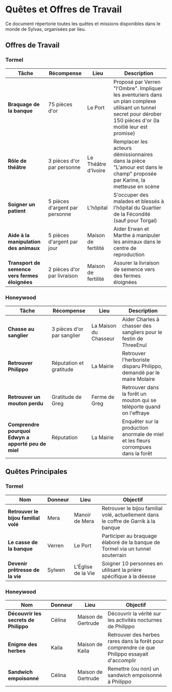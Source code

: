 # Quêtes et Offres de Travail

Ce document répertorie toutes les quêtes et missions disponibles dans le monde de Sylvas, organisées par lieu.

## Offres de Travail

### Tormel
| Tâche | Récompense | Lieu | Description |
|-------|------------|------|-------------|
| **Braquage de la banque** | 75 pièces d'or | Le Port | Proposé par Verren "l'Ombre". Impliquer les aventuriers dans un plan complexe utilisant un tunnel secret pour dérober 150 pièces d'or (la moitié leur est promise) |
| **Rôle de théâtre** | 3 pièces d'or par personne | Le Théâtre d'Ivoire | Remplacer les acteurs démissionnaires dans la pièce "L'amour est dans le champ" proposée par Karine, la metteuse en scène |
| **Soigner un patient** | 5 pièces d'argent par personne | L'hôpital | S'occuper des malades et blessés à l'hôpital du Quartier de la Fécondité (sauf pour Torgal) |
| **Aide à la manipulation des animaux** | 5 pièces d'argent par jour | Maison de fertilité | Aider Erwan et Marthe à manipuler les animaux dans le centre de reproduction |
| **Transport de semence vers fermes éloignées** | 2 pièces d'or par livraison | Maison de fertilité | Assurer la livraison de semence vers des fermes éloignées |

### Honeywood
| Tâche | Récompense | Lieu | Description |
|-------|------------|------|-------------|
| **Chasse au sanglier** | 3 pièces d'or par sanglier | La Maison du Chasseur | Aider Charles à chasser des sangliers pour le festin de ThreeEnul |
| **Retrouver Philippo** | Réputation et gratitude | La Mairie | Retrouver l'herboriste disparu Philippo, demandé par le maire Molaire |
| **Retrouver un mouton perdu** | Gratitude de Greg | Ferme de Greg | Retrouver dans la forêt un mouton qui se téléporte quand on l'effraye |
| **Comprendre pourquoi Edwyn a apporté peu de miel** | Réputation | La Mairie | Enquêter sur la production anormale de miel et les fleurs corrompues dans la forêt |

## Quêtes Principales

### Tormel
| Nom | Donneur | Lieu | Objectif |
|-----|---------|------|----------|
| **Retrouver le bijou familial volé** | Mera | Manoir de Mera | Retrouver le bijou familial volé, actuellement dans le coffre de Garrik à la banque |
| **Le casse de la banque** | Verren | Le Port | Participer au braquage élaboré de la banque de Tormel via un tunnel souterrain |
| **Devenir prêtresse de la vie** | Sylwen | L'Église de la Vie | Soigner 10 personnes en utilisant la prière spécifique à la déesse |

### Honeywood
| Nom | Donneur | Lieu | Objectif |
|-----|---------|------|----------|
| **Découvrir les secrets de Philippo** | Célina | Maison de Gertrude | Découvrir la vérité sur les activités nocturnes de Philippo |
| **Enigme des herbes** | Kaila | Maison de Kaila | Retrouver des herbes rares dans la forêt pour comprendre ce que Philippo essayait d'accomplir |
| **Sandwich empoisonné** | Célina | Maison de Gertrude | Remettre (ou non) un sandwich empoisonné à Philippo |

